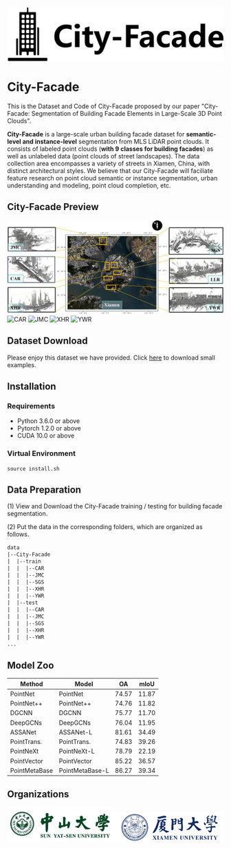 ![City-Facade-logo](https://github.com/Ting-Devin-Han/City-Facade/blob/main/logo/City-Facade.png)
# City-Facade 
This is the Dataset and Code of City-Facade proposed by our paper "City-Facade: Segmentation of Building Facade Elements in Large-Scale 3D Point Clouds".

<b>City-Facade</b> is a large-scale urban building facade dataset for <b>semantic-level and instance-level</b> segmentation from MLS LiDAR point clouds. It consists of labeled point clouds (<b>with 9 classes for building facades</b>) as well as unlabeled data (point clouds of street landscapes). The data collection area encompasses a variety of streets in Xiamen, China, with distinct architectural styles. We believe that our City-Facade will faciliate feature research on point cloud semantic or instance segmentation, urban understanding and modeling, point cloud completion, etc.

## City-Facade Preview

<img src="https://github.com/Ting-Devin-Han/City-Facade/blob/main/Pictures/Xiamen.png" alt="Xiamen">

<img src="https://github.com/Ting-Devin-Han/City-Facade/blob/main/demo/CAR.gif" alt="CAR">

<img src="https://github.com/Ting-Devin-Han/City-Facade/blob/main/demo/JMC.gif" alt="JMC">

<img src="https://github.com/Ting-Devin-Han/City-Facade/blob/main/demo/XHR.gif" alt="XHR">

<img src="https://github.com/Ting-Devin-Han/City-Facade/blob/main/demo/YWR.gif" alt="YWR">

## Dataset Download

Please enjoy this dataset we have provided. Click [here](https://drive.google.com/drive/folders/1EX0Dq3_Xj8WcO4CdRxdbaCAVtM4IGS9g?usp=sharing) to download small examples.

## Installation

### Requirements
<ul>
<li>Python 3.6.0 or above</li>
<li>Pytorch 1.2.0 or above</li>
<li>CUDA 10.0 or above</li>
</ul>

### Virtual Environment
````
source install.sh
````

## Data Preparation
(1) View and Download the City-Facade training / testing for building facade segmentation.

(2) Put the data in the corresponding folders, which are organized as follows.
````
data
|--City-Facade
|  |--train
|  |  |--CAR
|  |  |--JMC
|  |  |--SGS
|  |  |--XHR
|  |  |--YWR
|  |--test
|  |  |--CAR
|  |  |--JMC
|  |  |--SGS
|  |  |--XHR
|  |  |--YWR
...
````
## Model Zoo

|Method|Model|OA|mIoU|
|-|-|-|-|
|PointNet|PointNet|74.57|11.87|
|PointNet++|PointNet++|74.76|11.82|
|DGCNN|DGCNN|75.77|11.70|
|DeepGCNs|DeepGCNs|76.04|11.95|
|ASSANet|ASSANet-L|81.61|34.49|
|PointTrans.|PointTrans.|74.83|39.26|
|PointNeXt|PointNeXt-L|78.79|22.19|
|PointVector|PointVector|85.22|36.57|
|PointMetaBase|PointMetaBase-L|86.27|39.34|

## Organizations
<img src="https://github.com/Ting-Devin-Han/City-Facade/blob/main/logo/Sun%20Yat-sen%20University.png" alt="SYSU" width="50%" height="50%"><img src="https://github.com/Ting-Devin-Han/City-Facade/blob/main/logo/Xiamen%20University.png" alt="XMU" width="50%" height="50%">
